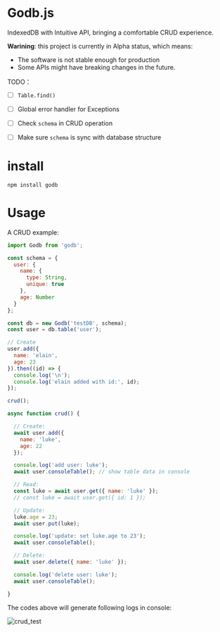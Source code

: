# Godb.js

IndexedDB with Intuitive API, bringing a comfortable CRUD experience.



**Warining**: this project is currently in Alpha status, which means:

- The software is not stable enough for production
- Some APIs might have breaking changes in the future.



TODO：

- [ ] `Table.find()`
- [ ] Global error handler for Exceptions
- [ ] Check `schema` in CRUD operation
- [ ] Make sure `schema` is sync with database structure



# install

```
npm install godb
```



# Usage

A CRUD example:

``` javascript
import Godb from 'godb';

const schema = {
  user: {
    name: {
      type: String,
      unique: true
    },
    age: Number
  }
};

const db = new Godb('testDB', schema);
const user = db.table('user');

// Create
user.add({
  name: 'elain',
  age: 23
}).then((id) => {
  console.log('\n');
  console.log('elain added with id:', id);
});

crud();

async function crud() {

  // Create:
  await user.add({
    name: 'luke',
    age: 22
  });

  console.log('add user: luke');
  await user.consoleTable(); // show table data in console

  // Read:
  const luke = await user.get({ name: 'luke' });
  // const luke = await user.get({ id: 1 });

  // Update:
  luke.age = 23;
  await user.put(luke);

  console.log('update: set luke.age to 23');
  await user.consoleTable();

  // Delete:
  await user.delete({ name: 'luke' });

  console.log('delete user: luke');
  await user.consoleTable();

}

```

The codes above will generate following logs in console:

![crud_test](https://cdn.lukerr.com/docs/godb/crud-test.png)
